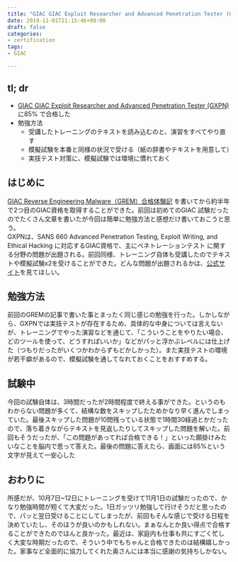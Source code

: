 ```yaml
---
title: "GIAC GIAC Exploit Researcher and Advanced Penetration Tester (GXPN) 合格体験記"
date: 2019-11-01T21:15:46+09:00
draft: false
categories:
- certification
tags:
- GIAC

---
```


## tl; dr

- [GIAC GIAC Exploit Researcher and Advanced Penetration Tester (GXPN)](https://www.giac.org/certification/exploit-researcher-advanced-penetration-tester-gxpn) に85% で合格した
- 勉強方法
  - 受講したトレーニングのテキストを読み込むのと、演習をすべてやり直す
  - 模擬試験を本番と同様の状況で受ける（紙の辞書やテキストを用意して）
  - 実技テスト対策に、模擬試験では環境に慣れておく

## はじめに

[GIAC Reverse Engineering Malware（GREM）合格体験記](https://owlinux1000.github.io/blog/post/passed_grem/) を書いてから約半年で2つ目のGIAC資格を取得することができた。前回は初めてのGIAC 試験だったのでたくさん文章を書いたが今回は簡単に勉強方法と感想だけ書いておこうと思う。  
GXPNは、SANS 660 Advanced Penetration Testing, Exploit Writing, and Ethical Hacking に対応するGIAC資格で、主にペネトレーションテスト
に関する分野の問題が出題される。前回同様、トレーニング自体も受講したのでテキストや模擬試験x2を受けることができた。どんな問題が出題されるかは、[公式サイト](https://www.giac.org/certification/exploit-researcher-advanced-penetration-tester-gxpn)を見てほしい。

## 勉強方法

前回のGREMの記事で書いた事とまったく同じ感じの勉強を行った。しかしながら、GXPNでは実技テストが存在するため、具体的な中身については言えないが、トレーニングでやった演習などを通じて、「こういうことをやりたい場合、どのツールを使って、どうすればいいか」などがパッと浮かぶレベルには仕上げた（つもりだったがいくつかわからずもどかしかった）。また実技テストの環境が若干癖があるので、模擬試験を通してなれておくことをおすすめする。

## 試験中

今回の試験自体は、3時間だったが2時間程度で終える事ができた。というのもわからない問題が多くて、結構な数をスキップしたためかなり早く進んでしまっていた。最後スキップした問題が10問残っている状態で1時間30経過とかだったので、落ち着きながらテキストを見返したりしてスキップした問題を解いた。前回もそうだったが、「この問題があってれば合格できる！」といった願掛けみたいなことを脳内で思って答えた。最後の問題に答えたら、画面には85%という文字が見えて一安心した

## おわりに

所感だが、10月7日~12日にトレーニングを受けて11月1日の試験だったので、かなり勉強時間が短くて大変だった。1日ガッツリ勉強して行けそうだと思ったので、パッと翌日受けることにしてしまったが、前回もそんな感じで受ける日程を決めていたし、そのほうが良いのかもしれない。まぁなんとか良い得点で合格することができたのでほんと良かった。最近は、家庭内も仕事も共にすごく忙しく大変な時期だったので、そういう中でもちゃんと合格できたのは結構嬉しかった。家事など全面的に協力してくれた奥さんには本当に感謝の気持ちしかない。
